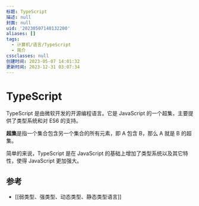 ```yaml
---
标题: TypeScript
描述: null
封面: null
uid: '20230507140132200'
aliases: []
tags:
  - 计算机/语言/TypeScript
  - 简介
cssclasses: null
创建时间: 2023-05-07 14:01:32
更新时间: 2023-12-31 03:07:34
---
```


# TypeScript

TypeScript 是由微软开发的开源编程语言。它是 JavaScript 的一个超集，主要提供了类型系统和对 ES6 的支持。

**超集**是指一个集合包含另一个集合的所有元素，即 A 包含 B，那么 A 就是 B 的超集。

简单的来说，TypeScript 是在 JavaScript 的基础上增加了类型系统以及其它特性，使得 JavaScript 更加强大。

## 参考

- [[弱类型、强类型、动态类型、静态类型语言]]
